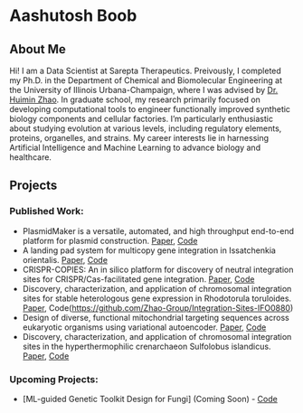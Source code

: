 # Aashutosh Boob

## About Me

Hi! I am a Data Scientist at Sarepta Therapeutics. Preivously, I completed my Ph.D. in the Department of Chemical and Biomolecular Engineering at the University of Illinois Urbana-Champaign, where I was advised by [Dr. Huimin Zhao](http://faculty.scs.illinois.edu/~zhaogrp/). In graduate school, my research primarily focused on developing computational tools to engineer functionally improved synthetic biology components and cellular factories. I’m particularly enthusiastic about studying evolution at various levels, including regulatory elements, proteins, organelles, and strains. My career interests lie in harnessing Artificial Intelligence and Machine Learning to advance biology and healthcare.

## Projects

### Published Work:
- PlasmidMaker is a versatile, automated, and high throughput end-to-end platform for plasmid construction. [Paper](https://www.nature.com/articles/s41467-022-30355-y), [Code](https://github.com/Zhao-Group/PlasmidMaker_GuideDNA)
- A landing pad system for multicopy gene integration in Issatchenkia orientalis. [Paper](https://www.sciencedirect.com/science/article/abs/pii/S1096717623000927), [Code](https://github.com/Zhao-Group/Landing-pad-model)
- CRISPR-COPIES: An in silico platform for discovery of neutral integration sites for CRISPR/Cas-facilitated gene integration. [Paper](https://www.biorxiv.org/content/10.1101/2023.09.06.556564v1.abstract), [Code](https://github.com/Zhao-Group/COPIES)
- Discovery, characterization, and application of chromosomal integration sites for stable heterologous gene expression in Rhodotorula toruloides. [Paper](https://www.sciencedirect.com/science/article/abs/pii/S1096717625000138), Code(https://github.com/Zhao-Group/Integration-Sites-IFO0880)
- Design of diverse, functional mitochondrial targeting sequences across eukaryotic organisms using variational autoencoder. [Paper](https://www.biorxiv.org/content/10.1101/2024.08.28.610205v1), [Code](https://github.com/Zhao-Group/MTS-VAE)
- Discovery, characterization, and application of chromosomal integration sites in the hyperthermophilic crenarchaeon Sulfolobus islandicus. [Paper](https://www.biorxiv.org/content/10.1101/2025.03.16.643552v1.abstract), [Code](https://github.com/Zhao-Group/Integration-Sites-M.16.4)

### Upcoming Projects:
- [ML-guided Genetic Toolkit Design for Fungi] (Coming Soon) - [Code](https://github.com/Zhao-Group/ML-GTF)